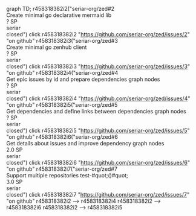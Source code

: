 graph TD;
r458318382i2("seriar-org/zed#2<br/>Create minimal go declarative mermaid lib<br/>? SP<br/>seriar<br/>closed")
click r458318382i2 "https://github.com/seriar-org/zed/issues/2" "on github"
r458318382i3("seriar-org/zed#3<br/>Create minimal go zenhub client<br/>? SP<br/>seriar<br/>closed")
click r458318382i3 "https://github.com/seriar-org/zed/issues/3" "on github"
r458318382i4("seriar-org/zed#4<br/>Get epic issues by id and prepare dependencies graph nodes<br/>? SP<br/>seriar<br/>closed")
click r458318382i4 "https://github.com/seriar-org/zed/issues/4" "on github"
r458318382i5("seriar-org/zed#5<br/>Get dependencies and define links between dependencies graph nodes<br/>? SP<br/>seriar<br/>closed")
click r458318382i5 "https://github.com/seriar-org/zed/issues/5" "on github"
r458318382i6("seriar-org/zed#6<br/>Get details about issues and improve dependency graph nodes<br/>2.0 SP<br/>seriar<br/>closed")
click r458318382i6 "https://github.com/seriar-org/zed/issues/6" "on github"
r458318382i7("seriar-org/zed#7<br/>Support multiple repositories test-#quot;()#quot;<br/>3.0 SP<br/>seriar<br/>closed")
click r458318382i7 "https://github.com/seriar-org/zed/issues/7" "on github"
r458318382i2 --> r458318382i4
r458318382i2 --> r458318382i6
r458318382i2 --> r458318382i5
